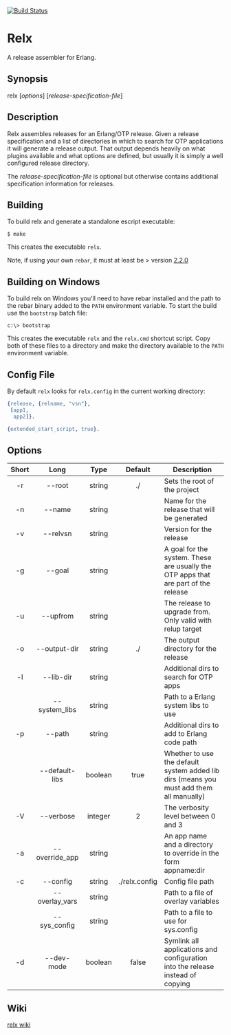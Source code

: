 [![Build Status](https://travis-ci.org/erlware/relx.png?branch=master)](https://travis-ci.org/erlware/relx)

Relx
=======

A release assembler for Erlang.

Synopsis
--------

relx [*options*] [*release-specification-file*]

Description
-----------

Relx assembles releases for an Erlang/OTP release. Given a release
specification and a list of directories in which to search for OTP
applications it will generate a release output. That output depends
heavily on what plugins available and what options are defined, but
usually it is simply a well configured release directory.

The *release-specification-file* is optional but otherwise contains
additional specification information for releases.

Building
--------

To build relx and generate a standalone escript executable:

    $ make

This creates the executable `relx`.

Note, if using your own `rebar`, it must at least be > version [2.2.0](https://github.com/rebar/rebar/releases)

Building on Windows
-------------------

To build relx on Windows you'll need to have rebar installed and the path to
the rebar binary added to the `PATH` environment variable. To start the build
use the `bootstrap` batch file:

    c:\> bootstrap

This creates the executable `relx` and the `relx.cmd` shortcut script. Copy
both of these files to a directory and make the directory available to the
`PATH` environment variable.

Config File
-----------

By default `relx` looks for `relx.config` in the current working directory:

```erlang
{release, {relname, "vsn"},
 [app1,
  app2]}.

{extended_start_script, true}.
```

Options
-------

| Short | Long         | Type    | Default | Description                                                                               |
|:-----:|:------------:|:-------:|:------:|------------------------------------------------------------------------------------------- |
| -r    | --root       | string  | ./      | Sets the root of the project |
| -n    | --name       | string  |         | Name for the release that will be generated |
| -v    | --relvsn     | string  |         | Version for the release |
| -g    | --goal       | string  |         | A goal for the system. These are usually the OTP apps that are part of the release |
| -u    | --upfrom     | string  |         | The release to upgrade from. Only valid with relup target |
| -o    | --output-dir | string  | ./      | The output directory for the release |
| -l    | --lib-dir    | string  |         | Additional dirs to search for OTP apps |
|       | --system_libs     | string  |  | Path to a Erlang system libs to use |
| -p    | --path    | string  |         | Additional dirs to add to Erlang code path |
|       | --default-libs | boolean | true | Whether to use the default system added lib dirs (means you must add them all manually) |
| -V    | --verbose    | integer | 2       | The verbosity level between 0 and 3 |
| -a    | --override_app | string | | An app name and a directory to override in the form appname:dir |
| -c    | --config     | string  | ./relx.config | Config file path |
|       | --overlay_vars     | string  |  | Path to a file of overlay variables |
|       | --sys_config     | string  |  | Path to a file to use for sys.config |
| -d    | --dev-mode     | boolean | false | Symlink all applications and configuration into the release instead of copying|
Wiki
----

[relx wiki](https://github.com/erlware/relx/wiki)
